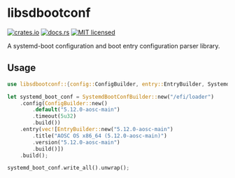# libsdbootconf

[![crates.io](https://img.shields.io/crates/v/libsdbootconf.svg)](https://crates.io/crates/libsdbootconf)
[![docs.rs](https://docs.rs/libsdbootconf/badge.svg)](https://docs.rs/libsdbootconf/)
[![MIT licensed](https://img.shields.io/crates/l/libsdbootconf.svg)](./LICENSE)

A systemd-boot configuration and boot entry configuration parser library.

## Usage

```rust
use libsdbootconf::{config::ConfigBuilder, entry::EntryBuilder, SystemdBootConfBuilder};

let systemd_boot_conf = SystemdBootConfBuilder::new("/efi/loader")
    .config(ConfigBuilder::new()
        .default("5.12.0-aosc-main")
        .timeout(5u32)
        .build())
    .entry(vec![EntryBuilder::new("5.12.0-aosc-main")
        .title("AOSC OS x86_64 (5.12.0-aosc-main)")
        .version("5.12.0-aosc-main")
        .build()])
    .build();

systemd_boot_conf.write_all().unwrap();
```